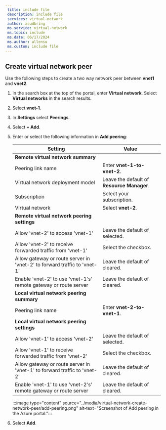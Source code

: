 ```yaml
---
 title: include file
 description: include file
 services: virtual-network
 author: asudbring
 ms.service: virtual-network
 ms.topic: include
 ms.date: 06/17/2024
 ms.author: allensu
 ms.custom: include file
---
```


## Create virtual network peer

Use the following steps to create a two way network peer between **vnet1** and **vnet2**.

1. In the search box at the top of the portal, enter **Virtual network**. Select **Virtual networks** in the search results.

1. Select **vnet-1**.

1. In **Settings** select **Peerings**.

1. Select **+ Add**.

1. Enter or select the following information in **Add peering**:

    | Setting | Value |
    |---|---|
    | **Remote virtual network summary** |  |
    | Peering link name | Enter **vnet-1-to-vnet-2**. |
    | Virtual network deployment model | Leave the default of **Resource Manager**. |
    | Subscription | Select your subscription. |
    | Virtual network | Select **vnet-2**. |
    | **Remote virtual network peering settings** |  |
    | Allow 'vnet-2' to access 'vnet-1' | Leave the default of selected.  |
    | Allow 'vnet-2' to receive forwarded traffic from 'vnet-1' | Select the checkbox. |
    | Allow gateway or route server in 'vnet-2' to forward traffic to 'vnet-1' | Leave the default of cleared. |
    | Enable 'vnet-2' to use 'vnet-1's' remote gateway or route server | Leave the default of cleared. |
    | **Local virtual network peering summary** |  |
    | Peering link name | Enter **vnet-2-to-vnet-1**. |
    | **Local virtual network peering settings** |  |
    | Allow 'vnet-1' to access 'vnet-2' | Leave the default of selected. |
    | Allow 'vnet-1' to receive forwarded traffic from 'vnet-2' | Select the checkbox. |
    | Allow gateway or route server in 'vnet-1' to forward traffic to 'vnet-2' | Leave the default of cleared. |
    | Enable 'vnet-1' to use 'vnet-2's' remote gateway or route server | Leave the default of cleared. |

    :::image type="content" source="../media/virtual-network-create-network-peer/add-peering.png" alt-text="Screenshot of Add peering in the Azure portal.":::

1. Select **Add**.

